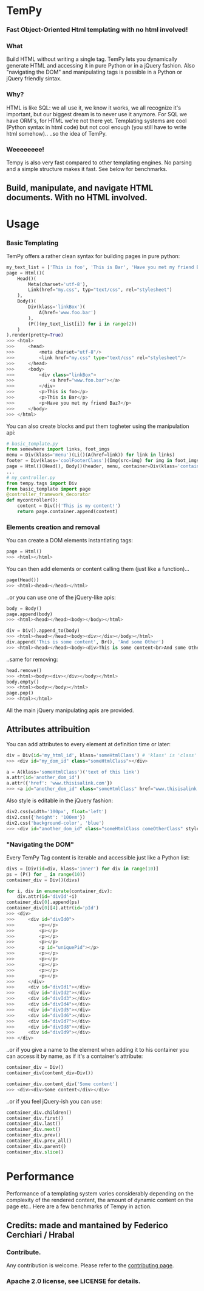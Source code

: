 # **TemPy**
### Fast Object-Oriented Html templating with no html involved!

### What
Build HTML without writing a single tag.
TemPy lets you dynamically generate HTML and accessing it in pure Python or in a jQuery fashion. Also "navigating the DOM" and manipulating tags is possible in a Python or jQuery friendly sintax.

### Why?
HTML is like SQL: we all use it, we know it works, we all recognize it's important, but our biggest dream is to never use it anymore. For SQL we have ORM's, for HTML we're not there yet.
Templating systems are cool (Python syntax in html code) but not cool enough (you still have to write html somehow)..
..so the idea of TemPy.

### Weeeeeeee!
Tempy is also very fast compared to other templating engines. No parsing and a simple structure makes it fast.
See below for benchmarks.

## Build, manipulate, and navigate HTML documents. With no HTML involved.

# Usage
### Basic Templating

TemPy offers a rather clean syntax for building pages in pure python:
```python
my_text_list = ['This is foo', 'This is Bar', 'Have you met my friend Baz?']
page = Html()(
    Head()(
        Meta(charset='utf-8'),
        Link(href="my.css", typ="text/css", rel="stylesheet")
    ),
    Body()(
        Div(klass='linkBox')(
            A(href='www.foo.bar')
        ),
        (P()(my_text_list[i]) for i in range(2))
    )
).render(pretty=True)
>>> <html>
>>>     <head>
>>>         <meta charset="utf-8"/>
>>>         <link href="my.css" type="text/css" rel="stylesheet"/>
>>>     </head>
>>>     <body>
>>>         <div class="linkBox">
>>>             <a href="www.foo.bar"></a>
>>>         </div>
>>>         <p>This is foo</p>
>>>         <p>This is Bar</p>
>>>         <p>Have you met my friend Baz?</p>
>>>     </body>
>>> </html>
```

You can also create blocks and put them togheter using the manipulation api:
```python
# basic_template.py
from somewhere import links, foot_imgs
menu = Div(klass='menu')(Li()(A(href=link)) for link in links)
footer = Div(klass='coolFooterClass')(Img(src=img) for img in foot_imgs)
page = Html()(Head(), Body()(header, menu, container=Div(klass='container'), footer=footer))
...
# my_controller.py
from tempy.tags import Div
from basic_template import page
@controller_framework_decorator
def mycontroller():
    content = Div()('This is my content!')
    return page.container.append(content)
```

### Elements creation and removal
You can create a DOM elements instantiating tags:
```python
page = Html()
>>> <html></html>
```

You can then add elements or content calling them (just like a function)...
```python
page(Head())
>>> <html><head></head></html>
```
..or you can use one of the jQuery-like apis:
```python
body = Body()
page.append(body)
>>> <html><head></head><body></body></html>

div = Div().append_to(body)
>>> <html><head></head><body><div></div></body></html>
div.append('This is some content', Br(), 'And some Other')
>>> <html><head></head><body><div>This is some content<br>And some Other</div></body></html>
```
..same for removing:
```python
head.remove()
>>> <html><body><div></div></body></html>
body.empty()
>>> <html><body></body></html>
page.pop()
>>> <html></html>
```

All the main jQuery manipulating apis are provided.


## Attributes attribuition 
You can add attributes to every element at definition time or later:
```python
div = Div(id='my_html_id', klass='someHtmlClass') # 'klass' is 'class' but without overriding Python's buildin keywords
>>> <div id="my_dom_id" class="someHtmlClass"></div>

a = A(klass='someHtmlClass')('text of this link')
a.attr(id='another_dom_id')
a.attr({'href': 'www.thisisalink.com'})
>>> <a id="another_dom_id" class="someHtmlClass" href="www.thisisalink.com">text of this link</a>
```

Also style is editable in the jQuery fashion:
```python
div2.css(width='100px', float='left')
div2.css({'height': '100em'})
div2.css('background-color', 'blue')
>>> <div id="another_dom_id" class="someHtmlClass comeOtherClass" style="width: 100px; float: left; height: 100em; background-color: blue"></div>
```

### "Navigating the DOM"

Every TemPy Tag content is iterable and accessible just like a Python list:
```python
divs = [Div(id=div, klass='inner') for div in range(10)]
ps = (P() for _ in range(10))
container_div = Div()(divs)

for i, div in enumerate(container_div):
    div.attr(id='divId'+i)
container_div[0].append(ps)
container_div[0][4].attr(id='pId')
>>> <div>
>>>     <div id="divId0">
>>>         <p></p>
>>>         <p></p>
>>>         <p></p>
>>>         <p></p>
>>>         <p id="uniquePid"></p>
>>>         <p></p>
>>>         <p></p>
>>>         <p></p>
>>>         <p></p>
>>>         <p></p>
>>>     </div>
>>>     <div id="divId1"></div>
>>>     <div id="divId2"></div>
>>>     <div id="divId3"></div>
>>>     <div id="divId4"></div>
>>>     <div id="divId5"></div>
>>>     <div id="divId6"></div>
>>>     <div id="divId7"></div>
>>>     <div id="divId8"></div>
>>>     <div id="divId9"></div>
>>> </div>
```

..or if you give a name to the element when adding it to his container you can access it by name, as if it's a container's attribute:
```python
container_div = Div()
container_div(content_div=Div())

container_div.content_div('Some content')
>>> <div><div>Some content</div></div>
```


..or if you feel jQuery-ish you can use:
```python
container_div.children()
container_div.first()
container_div.last()
container_div.next()
container_div.prev()
container_div.prev_all()
container_div.parent()
container_div.slice()
```

# Performance
Performance of a templating system varies considerably depending on the complexity of the rendered content, the amount of dynamic content on the page etc..
Here are a few benchmarks of Tempy in action.

## Credits: made and mantained by Federico Cerchiari / Hrabal
### Contribute.
Any contribution is welcome. Please refer to the [contributing page](CONTRIBUTING.md).
### Apache 2.0 license, see LICENSE for details.

